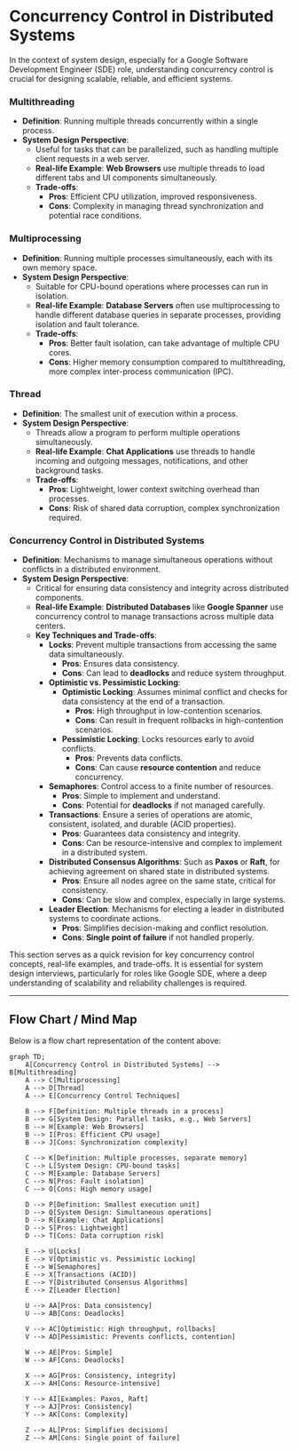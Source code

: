 # Concurrency Control in Distributed Systems

In the context of system design, especially for a Google Software Development Engineer (SDE) role, understanding concurrency control is crucial for designing scalable, reliable, and efficient systems.

### Multithreading
- **Definition**: Running multiple threads concurrently within a single process.
- **System Design Perspective**:
  - Useful for tasks that can be parallelized, such as handling multiple client requests in a web server.
  - **Real-life Example**: **Web Browsers** use multiple threads to load different tabs and UI components simultaneously.
  - **Trade-offs**:
    - **Pros**: Efficient CPU utilization, improved responsiveness.
    - **Cons**: Complexity in managing thread synchronization and potential race conditions.

### Multiprocessing
- **Definition**: Running multiple processes simultaneously, each with its own memory space.
- **System Design Perspective**:
  - Suitable for CPU-bound operations where processes can run in isolation.
  - **Real-life Example**: **Database Servers** often use multiprocessing to handle different database queries in separate processes, providing isolation and fault tolerance.
  - **Trade-offs**:
    - **Pros**: Better fault isolation, can take advantage of multiple CPU cores.
    - **Cons**: Higher memory consumption compared to multithreading, more complex inter-process communication (IPC).

### Thread
- **Definition**: The smallest unit of execution within a process.
- **System Design Perspective**:
  - Threads allow a program to perform multiple operations simultaneously.
  - **Real-life Example**: **Chat Applications** use threads to handle incoming and outgoing messages, notifications, and other background tasks.
  - **Trade-offs**:
    - **Pros**: Lightweight, lower context switching overhead than processes.
    - **Cons**: Risk of shared data corruption, complex synchronization required.

### Concurrency Control in Distributed Systems
- **Definition**: Mechanisms to manage simultaneous operations without conflicts in a distributed environment.
- **System Design Perspective**:
  - Critical for ensuring data consistency and integrity across distributed components.
  - **Real-life Example**: **Distributed Databases** like **Google Spanner** use concurrency control to manage transactions across multiple data centers.
  - **Key Techniques and Trade-offs**:
    - **Locks**: Prevent multiple transactions from accessing the same data simultaneously.
      - **Pros**: Ensures data consistency.
      - **Cons**: Can lead to **deadlocks** and reduce system throughput.
    - **Optimistic vs. Pessimistic Locking**:
      - **Optimistic Locking**: Assumes minimal conflict and checks for data consistency at the end of a transaction.
        - **Pros**: High throughput in low-contention scenarios.
        - **Cons**: Can result in frequent rollbacks in high-contention scenarios.
      - **Pessimistic Locking**: Locks resources early to avoid conflicts.
        - **Pros**: Prevents data conflicts.
        - **Cons**: Can cause **resource contention** and reduce concurrency.
    - **Semaphores**: Control access to a finite number of resources.
      - **Pros**: Simple to implement and understand.
      - **Cons**: Potential for **deadlocks** if not managed carefully.
    - **Transactions**: Ensure a series of operations are atomic, consistent, isolated, and durable (ACID properties).
      - **Pros**: Guarantees data consistency and integrity.
      - **Cons**: Can be resource-intensive and complex to implement in a distributed system.
    - **Distributed Consensus Algorithms**: Such as **Paxos** or **Raft**, for achieving agreement on shared state in distributed systems.
      - **Pros**: Ensure all nodes agree on the same state, critical for consistency.
      - **Cons**: Can be slow and complex, especially in large systems.
    - **Leader Election**: Mechanisms for electing a leader in distributed systems to coordinate actions.
      - **Pros**: Simplifies decision-making and conflict resolution.
      - **Cons**: **Single point of failure** if not handled properly.

This section serves as a quick revision for key concurrency control concepts, real-life examples, and trade-offs. It is essential for system design interviews, particularly for roles like Google SDE, where a deep understanding of scalability and reliability challenges is required.

---

## Flow Chart / Mind Map

Below is a flow chart representation of the content above:

```mermaid
graph TD;
    A[Concurrency Control in Distributed Systems] --> B[Multithreading]
    A --> C[Multiprocessing]
    A --> D[Thread]
    A --> E[Concurrency Control Techniques]

    B --> F[Definition: Multiple threads in a process]
    B --> G[System Design: Parallel tasks, e.g., Web Servers]
    B --> H[Example: Web Browsers]
    B --> I[Pros: Efficient CPU usage]
    B --> J[Cons: Synchronization complexity]

    C --> K[Definition: Multiple processes, separate memory]
    C --> L[System Design: CPU-bound tasks]
    C --> M[Example: Database Servers]
    C --> N[Pros: Fault isolation]
    C --> O[Cons: High memory usage]

    D --> P[Definition: Smallest execution unit]
    D --> Q[System Design: Simultaneous operations]
    D --> R[Example: Chat Applications]
    D --> S[Pros: Lightweight]
    D --> T[Cons: Data corruption risk]

    E --> U[Locks]
    E --> V[Optimistic vs. Pessimistic Locking]
    E --> W[Semaphores]
    E --> X[Transactions (ACID)]
    E --> Y[Distributed Consensus Algorithms]
    E --> Z[Leader Election]

    U --> AA[Pros: Data consistency]
    U --> AB[Cons: Deadlocks]

    V --> AC[Optimistic: High throughput, rollbacks]
    V --> AD[Pessimistic: Prevents conflicts, contention]

    W --> AE[Pros: Simple]
    W --> AF[Cons: Deadlocks]

    X --> AG[Pros: Consistency, integrity]
    X --> AH[Cons: Resource-intensive]

    Y --> AI[Examples: Paxos, Raft]
    Y --> AJ[Pros: Consistency]
    Y --> AK[Cons: Complexity]

    Z --> AL[Pros: Simplifies decisions]
    Z --> AM[Cons: Single point of failure]
